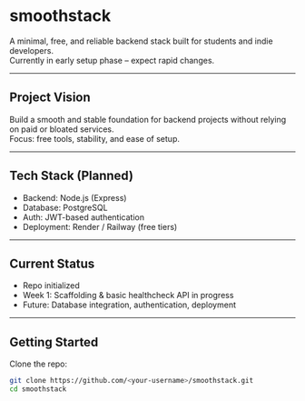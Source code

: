 # smoothstack

A minimal, free, and reliable backend stack built for students and indie developers.  
Currently in early setup phase – expect rapid changes.

---

## Project Vision
Build a smooth and stable foundation for backend projects without relying on paid or bloated services.  
Focus: free tools, stability, and ease of setup.

---

## Tech Stack (Planned)
- Backend: Node.js (Express)  
- Database: PostgreSQL  
- Auth: JWT-based authentication  
- Deployment: Render / Railway (free tiers)  

---

## Current Status
- Repo initialized  
- Week 1: Scaffolding & basic healthcheck API in progress  
- Future: Database integration, authentication, deployment  

---

## Getting Started
Clone the repo:
```bash
git clone https://github.com/<your-username>/smoothstack.git
cd smoothstack
